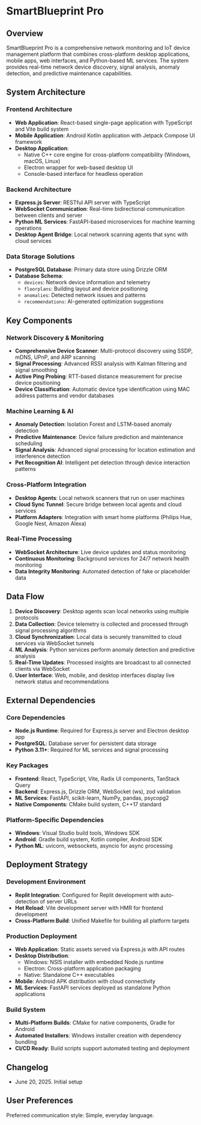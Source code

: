 # SmartBlueprint Pro

## Overview

SmartBlueprint Pro is a comprehensive network monitoring and IoT device management platform that combines cross-platform desktop applications, mobile apps, web interfaces, and Python-based ML services. The system provides real-time network device discovery, signal analysis, anomaly detection, and predictive maintenance capabilities.

## System Architecture

### Frontend Architecture
- **Web Application**: React-based single-page application with TypeScript and Vite build system
- **Mobile Application**: Android Kotlin application with Jetpack Compose UI framework
- **Desktop Application**: 
  - Native C++ core engine for cross-platform compatibility (Windows, macOS, Linux)
  - Electron wrapper for web-based desktop UI
  - Console-based interface for headless operation

### Backend Architecture
- **Express.js Server**: RESTful API server with TypeScript
- **WebSocket Communication**: Real-time bidirectional communication between clients and server
- **Python ML Services**: FastAPI-based microservices for machine learning operations
- **Desktop Agent Bridge**: Local network scanning agents that sync with cloud services

### Data Storage Solutions
- **PostgreSQL Database**: Primary data store using Drizzle ORM
- **Database Schema**:
  - `devices`: Network device information and telemetry
  - `floorplans`: Building layout and device positioning
  - `anomalies`: Detected network issues and patterns
  - `recommendations`: AI-generated optimization suggestions

## Key Components

### Network Discovery & Monitoring
- **Comprehensive Device Scanner**: Multi-protocol discovery using SSDP, mDNS, UPnP, and ARP scanning
- **Signal Processing**: Advanced RSSI analysis with Kalman filtering and signal smoothing
- **Active Ping Probing**: RTT-based distance measurement for precise device positioning
- **Device Classification**: Automatic device type identification using MAC address patterns and vendor databases

### Machine Learning & AI
- **Anomaly Detection**: Isolation Forest and LSTM-based anomaly detection
- **Predictive Maintenance**: Device failure prediction and maintenance scheduling
- **Signal Analysis**: Advanced signal processing for location estimation and interference detection
- **Pet Recognition AI**: Intelligent pet detection through device interaction patterns

### Cross-Platform Integration
- **Desktop Agents**: Local network scanners that run on user machines
- **Cloud Sync Tunnel**: Secure bridge between local agents and cloud services
- **Platform Adapters**: Integration with smart home platforms (Philips Hue, Google Nest, Amazon Alexa)

### Real-Time Processing
- **WebSocket Architecture**: Live device updates and status monitoring
- **Continuous Monitoring**: Background services for 24/7 network health monitoring
- **Data Integrity Monitoring**: Automated detection of fake or placeholder data

## Data Flow

1. **Device Discovery**: Desktop agents scan local networks using multiple protocols
2. **Data Collection**: Device telemetry is collected and processed through signal processing algorithms
3. **Cloud Synchronization**: Local data is securely transmitted to cloud services via WebSocket tunnels
4. **ML Analysis**: Python services perform anomaly detection and predictive analysis
5. **Real-Time Updates**: Processed insights are broadcast to all connected clients via WebSocket
6. **User Interface**: Web, mobile, and desktop interfaces display live network status and recommendations

## External Dependencies

### Core Dependencies
- **Node.js Runtime**: Required for Express.js server and Electron desktop app
- **PostgreSQL**: Database server for persistent data storage
- **Python 3.11+**: Required for ML services and signal processing

### Key Packages
- **Frontend**: React, TypeScript, Vite, Radix UI components, TanStack Query
- **Backend**: Express.js, Drizzle ORM, WebSocket (ws), zod validation
- **ML Services**: FastAPI, scikit-learn, NumPy, pandas, psycopg2
- **Native Components**: CMake build system, C++17 standard

### Platform-Specific Dependencies
- **Windows**: Visual Studio build tools, Windows SDK
- **Android**: Gradle build system, Kotlin compiler, Android SDK
- **Python ML**: uvicorn, websockets, asyncio for async processing

## Deployment Strategy

### Development Environment
- **Replit Integration**: Configured for Replit development with auto-detection of server URLs
- **Hot Reload**: Vite development server with HMR for frontend development
- **Cross-Platform Build**: Unified Makefile for building all platform targets

### Production Deployment
- **Web Application**: Static assets served via Express.js with API routes
- **Desktop Distribution**: 
  - Windows: NSIS installer with embedded Node.js runtime
  - Electron: Cross-platform application packaging
  - Native: Standalone C++ executables
- **Mobile**: Android APK distribution with cloud connectivity
- **ML Services**: FastAPI services deployed as standalone Python applications

### Build System
- **Multi-Platform Builds**: CMake for native components, Gradle for Android
- **Automated Installers**: Windows installer creation with dependency bundling
- **CI/CD Ready**: Build scripts support automated testing and deployment

## Changelog

- June 20, 2025. Initial setup

## User Preferences

Preferred communication style: Simple, everyday language.